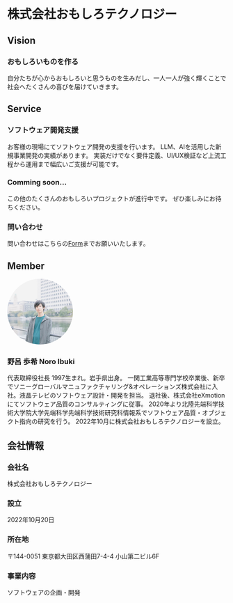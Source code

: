 # 株式会社おもしろテクノロジー
## Vision
### おもしろいものを作る
自分たちが心からおもしろいと思うものを生みだし、一人一人が強く輝くことで社会へたくさんの喜びを届けていきます。

## Service

### ソフトウェア開発支援
お客様の現場にてソフトウェア開発の支援を行います。
LLM、AIを活用した新規事業開発の実績があります。
実装だけでなく要件定義、UI/UX検証など上流工程から運用まで幅広いご支援が可能です。

### Comming soon...
この他のたくさんのおもしろいプロジェクトが進行中です。
ぜひ楽しみにお待ちください。

### 問い合わせ
問い合わせはこちらの[Form](https://docs.google.com/forms/d/e/1FAIpQLSdCU6vTuf2ZyHzK8npj02uzD3NDnUv7TpNUVpo8bnjM-_MwkA/viewform?usp=sf_link)までお願いいたします。

## Member
<img src="./image/dummy_CEO.jpg" style="border-radius:50%;" width="30%"><br>

### 野呂 歩希 Noro Ibuki
代表取締役社長
1997生まれ。岩手県出身。
一関工業高等専門学校卒業後、新卒でソニーグローバルマニュファクチャリング&オペレーションズ株式会社に入社。液晶テレビのソフトウェア設計・開発を担当。
退社後、株式会社eXmotionにてソフトウェア品質のコンサルティングに従事。
2020年より北陸先端科学技術大学院大学先端科学先端科学技術研究科情報系でソフトウェア品質・オブジェクト指向の研究を行う。
2022年10月に株式会社おもしろテクノロジーを設立。
## 会社情報
### 会社名
株式会社おもしろテクノロジー
### 設立
2022年10月20日
### 所在地
〒144-0051
東京都大田区西蒲田7-4-4 小山第二ビル6F
### 事業内容
ソフトウェアの企画・開発
